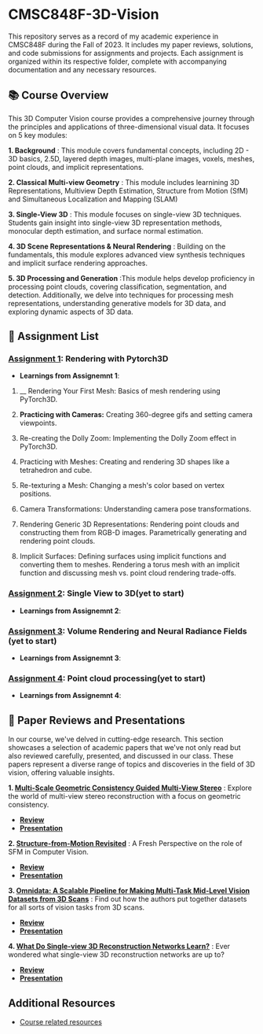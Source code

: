 # CMSC848F-3D-Vision
This repository serves as a record of my academic experience in CMSC848F during the Fall of 2023. It includes my paper reviews, solutions, and code submissions for assignments and projects. Each assignment is organized within its respective folder, complete with accompanying documentation and any necessary resources.

## 📚 Course Overview
This 3D Computer Vision course provides a comprehensive journey through the principles and applications of three-dimensional visual data. It focuses on 5 key modules:
 
 **1. Background** : This module covers fundamental concepts, including 2D - 3D basics, 2.5D, layered depth images, multi-plane images, voxels, meshes, point clouds, and implicit representations.
 
 **2. Classical Multi-view Geometry** : This module includes learnining 	3D Representations, Multiview Depth Estimation, Structure from Motion (SfM) and Simultaneous Localization and Mapping (SLAM)
 
 **3. Single-View 3D** : This module focuses on single-view 3D techniques. Students gain insight into single-view 3D representation methods, monocular depth estimation, and surface normal estimation.
 
 **4. 3D Scene Representations & Neural Rendering** : Building on the fundamentals, this module explores advanced view synthesis techniques and implicit surface rendering approaches.
 
 **5. 3D Processing and Generation** :This module helps develop proficiency in processing point clouds, covering classification, segmentation, and detection. Additionally, we delve into techniques for processing mesh representations, understanding generative models for 3D data, and exploring dynamic aspects of 3D data.

## 📄 Assignment List
### [Assignment 1](): Rendering with Pytorch3D

- **Learnings from Assignemnt 1**:

1. __ Rendering Your First Mesh: Basics of mesh rendering using PyTorch3D.

2. __Practicing with Cameras:__ Creating 360-degree gifs and setting camera viewpoints.

3. Re-creating the Dolly Zoom: Implementing the Dolly Zoom effect in PyTorch3D.

4. Practicing with Meshes: Creating and rendering 3D shapes like a tetrahedron and cube.

5. Re-texturing a Mesh: Changing a mesh's color based on vertex positions.

6. Camera Transformations: Understanding camera pose transformations.

7. Rendering Generic 3D Representations: Rendering point clouds and constructing them from RGB-D images. Parametrically generating and rendering point clouds.
   
8. Implicit Surfaces: Defining surfaces using implicit functions and converting them to meshes. Rendering a torus mesh with an implicit function and discussing mesh vs. point cloud rendering trade-offs.
  
### [Assignment 2]():  Single View to 3D(yet to start)

- **Learnings from Assignemnt 2**:
  
### [Assignment 3]():  Volume Rendering and Neural Radiance Fields (yet to start)

- **Learnings from Assignemnt 3**:

### [Assignment 4](): Point cloud processing(yet to start)

- **Learnings from Assignemnt 4**:

## 📝 Paper Reviews and Presentations
In our course, we've delved in cutting-edge research. This section showcases a selection of academic papers that we've not only read but also reviewed carefully, presented, and discussed in our class. These papers represent a diverse range of topics and discoveries in the field of 3D vision, offering valuable insights.
 
 **1. [Multi-Scale Geometric Consistency Guided Multi-View Stereo](https://openaccess.thecvf.com/content_CVPR_2019/papers/Xu_Multi-Scale_Geometric_Consistency_Guided_Multi-View_Stereo_CVPR_2019_paper.pdf)** : Explore the world of multi-view stereo reconstruction with a focus on geometric consistency.

- **[Review](https://github.com/Rishikesh-Jadhav/CMSC848F-3D-Vision/blob/main/reviews_and_presentations/reviews/Rishikesh_group3_MVS_paper%20_review.docx.pdf)**
- **[Presentation](https://github.com/Rishikesh-Jadhav/CMSC848F-3D-Vision/blob/main/reviews_and_presentations/presentations/CMSC%20848F%20paper%20review%201.pdf)**
 
 **2. [Structure-from-Motion Revisited](https://openaccess.thecvf.com/content_cvpr_2016/papers/Schonberger_Structure-From-Motion_Revisited_CVPR_2016_paper.pdf)** : A Fresh Perspective on the role of SFM in Computer Vision.
 
 - **[Review](https://github.com/Rishikesh-Jadhav/CMSC848F-3D-Vision/blob/main/reviews_and_presentations/reviews/Rishikesh_group1_SFM_paper_review.docx.pdf)**
 - **[Presentation](https://github.com/Rishikesh-Jadhav/CMSC848F-3D-Vision/blob/main/reviews_and_presentations/presentations/SfM%20and%20SLAM%20presentation.pdf)**


 **3. [Omnidata: A Scalable Pipeline for Making Multi-Task Mid-Level Vision Datasets from 3D Scans](https://arxiv.org/abs/2110.04994)** : Find out how the authors put together datasets for all sorts of vision tasks from 3D scans.

- **[Review](https://github.com/Rishikesh-Jadhav/CMSC848F-3D-Vision/blob/main/reviews_and_presentations/reviews/Rishikesh_group6_Single-view%203D%20(2.5D)_paper_review.pdf)**
- **[Presentation](https://github.com/Rishikesh-Jadhav/CMSC848F-3D-Vision/blob/main/reviews_and_presentations/presentations/omnidata_presentation.pdf)**
  
 **4. [What Do Single-view 3D Reconstruction Networks Learn?](https://arxiv.org/abs/1905.03678)** :  Ever wondered what single-view 3D reconstruction networks are up to? 

- **[Review]()**
- **[Presentation](https://github.com/Rishikesh-Jadhav/CMSC848F-3D-Vision/blob/main/reviews_and_presentations/presentations/What%20Do%20Single-view%20Reconstruction%20Networks%20Learn%20presentation.pdf)**

## Additional Resources
- [Course related resources](https://www.cs.umd.edu/class/fall2023/cmsc848f/)


